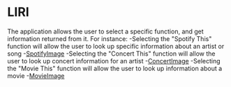 # LIRI

The application allows the user to select a specific function, and get information returned from it. For instance:
    -Selecting the "Spotify This" function will allow the user to look up specific information about an artist or song
        -[SpotifyImage](SpotifyThis.png)
    -Selecting the "Concert This" function will allow the user to look up concert information for an artist
        -[ConcertImage](ConcertThis.PNG)
    -Selecting the "Movie This" function will allow the user to look up information about a movie
        -[MovieImage](MovieThis.PNG)
